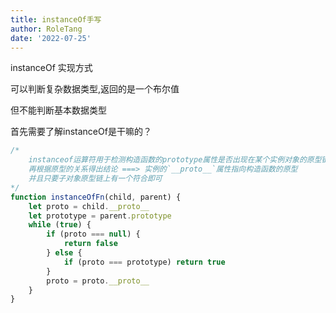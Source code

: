 ```yaml
---
title: instanceOf手写
author: RoleTang
date: '2022-07-25'
---
```


instanceOf 实现方式

可以判断复杂数据类型,返回的是一个布尔值

但不能判断基本数据类型

首先需要了解instanceOf是干嘛的？

```javascript
/*
	instanceof运算符用于检测构造函数的prototype属性是否出现在某个实例对象的原型链上。
	再根据原型的关系得出结论 ===> 实例的`__proto__`属性指向构造函数的原型
	并且只要子对象原型链上有一个符合即可
*/
function instanceOfFn(child, parent) {
    let proto = child.__proto__
    let prototype = parent.prototype
    while (true) {
        if (proto === null) {
            return false
        } else {
            if (proto === prototype) return true
        }
        proto = proto.__proto__
    }
}
```

